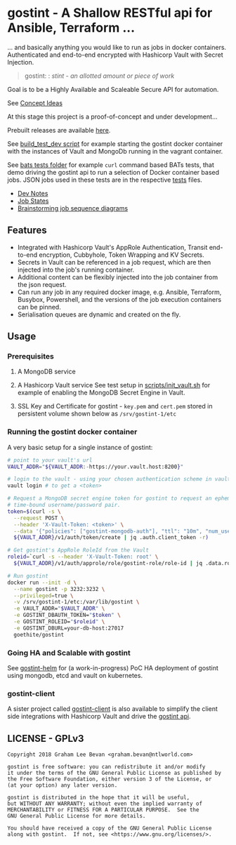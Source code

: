 # gostint - A Shallow RESTful api for Ansible, Terraform ...
... and basically anything you would like to run as jobs in docker containers.
Authenticated and end-to-end encrypted with Hashicorp Vault with Secret Injection.

> gostint:
> : _stint - an allotted amount or piece of work_

Goal is to be a Highly Available and Scaleable Secure API for automation.

See [Concept Ideas](docs/Concept_Ideas.md)

At this stage this project is a proof-of-concept and under development...

Prebuilt releases are available [here](https://github.com/goethite/gostint/releases).

See [build_test_dev script](./build_test_against_dev.sh) for example starting the gostint docker container with the instances of Vault and MongoDb running in the vagrant container.

See [bats tests folder](tests/bats) for example `curl` command based BATs tests, that
demo driving the gostint api to run a selection of Docker container based jobs.
JSON jobs used in these tests are in the respective [tests](tests/) files.

* [Dev Notes](docs/devnotes.md)
* [Job States](docs/jobstates.md)
* [Brainstorming job sequence diagrams](docs/jobsequence.md)

## Features
* Integrated with Hashicorp Vault's AppRole Authentication, Transit end-to-end
  encryption, Cubbyhole, Token Wrapping and KV Secrets.
* Secrets in Vault can be referenced in a job request, which are then injected
  into the job's running container.
* Additional content can be flexibly injected into the job container from the
  json request.
* Can run any job in any required docker image, e.g. Ansible, Terraform, Busybox,
  Powershell, and the versions of the job execution containers can be pinned.
* Serialisation queues are dynamic and created on the fly.

## Usage

### Prerequisites
1. A MongoDB service

2. A Hashicorp Vault service
See test setup in [scripts/init_vault.sh](scripts/init_vault.sh) for example of enabling the MongoDB Secret Engine in Vault.

3. SSL Key and Certificate for gostint - `key.pem` and `cert.pem` stored in persistent volume shown below as `/srv/gostint-1/etc`

### Running the gostint docker container
A very basic setup for a single instance of gostint:
```bash
# point to your vault's url
VAULT_ADDR="${VAULT_ADDR:-https://your.vault.host:8200}"

# login to the vault - using your chosen authentication scheme in vault
vault login # to get a <token>

# Request a MongoDB secret engine token for gostint to request an ephemeral
# time-bound username/password pair.
token=$(curl -s \
  --request POST \
  --header 'X-Vault-Token: <token>' \
  --data '{"policies": ["gostint-mongodb-auth"], "ttl": "10m", "num_uses": 2}' \
  ${VAULT_ADDR}/v1/auth/token/create | jq .auth.client_token -r)

# Get gostint's AppRole RoleId from the Vault
roleid=`curl -s --header 'X-Vault-Token: root' \
  ${VAULT_ADDR}/v1/auth/approle/role/gostint-role/role-id | jq .data.role_id -r`

# Run gostint
docker run --init -d \
  --name gostint -p 3232:3232 \
  --privileged=true \
  -v /srv/gostint-1/etc:/var/lib/gostint \
  -e VAULT_ADDR="$VAULT_ADDR" \
  -e GOSTINT_DBAUTH_TOKEN="$token" \
  -e GOSTINT_ROLEID="$roleid" \
  -e GOSTINT_DBURL=your-db-host:27017
  goethite/gostint
```

### Going HA and Scalable with gostint
See [gostint-helm](https://github.com/goethite/gostint-helm) for (a work-in-progress)
PoC HA deployment of gostint using mongodb, etcd and vault on kubernetes.

### gostint-client
A sister project called [gostint-client](https://github.com/goethite/gostint-client)
is also available to simplify the client side integrations with Hashicorp Vault
and drive the [gostint api](https://goethite.github.io/gostint/docs/1100_api_v1_job/).

## LICENSE - GPLv3

```
Copyright 2018 Graham Lee Bevan <graham.bevan@ntlworld.com>

gostint is free software: you can redistribute it and/or modify
it under the terms of the GNU General Public License as published by
the Free Software Foundation, either version 3 of the License, or
(at your option) any later version.

gostint is distributed in the hope that it will be useful,
but WITHOUT ANY WARRANTY; without even the implied warranty of
MERCHANTABILITY or FITNESS FOR A PARTICULAR PURPOSE.  See the
GNU General Public License for more details.

You should have received a copy of the GNU General Public License
along with gostint.  If not, see <https://www.gnu.org/licenses/>.
```
